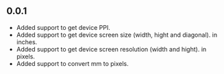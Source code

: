 ## 0.0.1

* Added support to get device PPI.
* Added support to get device screen size (width, hight and diagonal). in inches.
* Added support to get device screen resolution (width and hight). in pixels.
* Added support to convert mm to pixels.

